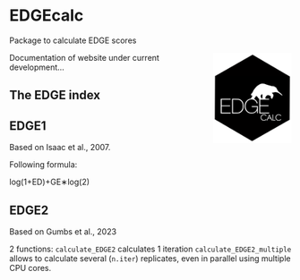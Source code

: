 
# EDGEcalc

Package to calculate EDGE scores

<img src="man/figures/EDGEcalc_logo.png" width="140px" align="right"/>

Documentation of website under current development…

## The EDGE index

## EDGE1

Based on Isaac et al., 2007.

Following formula:

log(1+ED)+GE∗log(2)

## EDGE2

Based on Gumbs et al., 2023

2 functions: `calculate_EDGE2` calculates 1 iteration
`calculate_EDGE2_multiple` allows to calculate several (`n.iter`)
replicates, even in parallel using multiple CPU cores.
